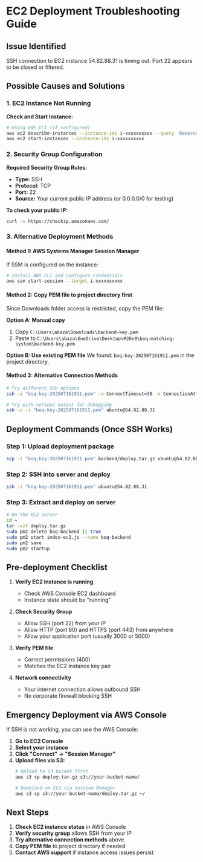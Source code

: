 # EC2 Deployment Troubleshooting Guide

## Issue Identified
SSH connection to EC2 instance 54.82.88.31 is timing out. Port 22 appears to be closed or filtered.

## Possible Causes and Solutions

### 1. EC2 Instance Not Running
**Check and Start Instance:**
```bash
# Using AWS CLI (if configured)
aws ec2 describe-instances --instance-ids i-xxxxxxxxxx --query 'Reservations[*].Instances[*].State.Name'
aws ec2 start-instances --instance-ids i-xxxxxxxxxx
```

### 2. Security Group Configuration
**Required Security Group Rules:**
- **Type:** SSH
- **Protocol:** TCP
- **Port:** 22
- **Source:** Your current public IP address (or 0.0.0.0/0 for testing)

**To check your public IP:**
```bash
curl -s https://checkip.amazonaws.com/
```

### 3. Alternative Deployment Methods

#### Method 1: AWS Systems Manager Session Manager
If SSM is configured on the instance:
```bash
# Install AWS CLI and configure credentials
aws ssm start-session --target i-xxxxxxxxxx
```

#### Method 2: Copy PEM file to project directory first
Since Downloads folder access is restricted, copy the PEM file:

**Option A: Manual copy**
1. Copy `C:\Users\abaza\Downloads\backend-key.pem` 
2. Paste to `C:\Users\abaza\OneDrive\Desktop\MJDv9\boq-matching-system\backend-key.pem`

**Option B: Use existing PEM file**
We found: `boq-key-202507161911.pem` in the project directory.

#### Method 3: Alternative Connection Methods
```bash
# Try different SSH options
ssh -i "boq-key-202507161911.pem" -o ConnectTimeout=30 -o ConnectionAttempts=3 ubuntu@54.82.88.31

# Try with verbose output for debugging
ssh -v -i "boq-key-202507161911.pem" ubuntu@54.82.88.31
```

## Deployment Commands (Once SSH Works)

### Step 1: Upload deployment package
```bash
scp -i "boq-key-202507161911.pem" backend/deploy.tar.gz ubuntu@54.82.88.31:~/
```

### Step 2: SSH into server and deploy
```bash
ssh -i "boq-key-202507161911.pem" ubuntu@54.82.88.31
```

### Step 3: Extract and deploy on server
```bash
# On the EC2 server
cd ~
tar -xzf deploy.tar.gz
sudo pm2 delete boq-backend || true
sudo pm2 start index-ec2.js --name boq-backend
sudo pm2 save
sudo pm2 startup
```

## Pre-deployment Checklist

1. **Verify EC2 instance is running**
   - Check AWS Console EC2 dashboard
   - Instance state should be "running"

2. **Check Security Group**
   - Allow SSH (port 22) from your IP
   - Allow HTTP (port 80) and HTTPS (port 443) from anywhere
   - Allow your application port (usually 3000 or 5000)

3. **Verify PEM file**
   - Correct permissions (400)
   - Matches the EC2 instance key pair

4. **Network connectivity**
   - Your internet connection allows outbound SSH
   - No corporate firewall blocking SSH

## Emergency Deployment via AWS Console

If SSH is not working, you can use the AWS Console:

1. **Go to EC2 Console**
2. **Select your instance**
3. **Click "Connect" → "Session Manager"**
4. **Upload files via S3:**
   ```bash
   # Upload to S3 bucket first
   aws s3 cp deploy.tar.gz s3://your-bucket-name/
   
   # Download on EC2 via Session Manager
   aws s3 cp s3://your-bucket-name/deploy.tar.gz ~/
   ```

## Next Steps

1. **Check EC2 instance status** in AWS Console
2. **Verify security group** allows SSH from your IP
3. **Try alternative connection methods** above
4. **Copy PEM file** to project directory if needed
5. **Contact AWS support** if instance access issues persist